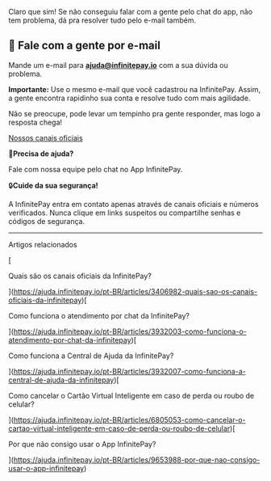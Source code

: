 Claro que sim! Se não conseguiu falar com a gente pelo chat do app, não tem problema, dá pra resolver tudo pelo e-mail também.

## 📧 **Fale com a gente por e-mail**

Mande um e-mail para **ajuda@infinitepay.io** com a sua dúvida ou problema.

**Importante:** Use o mesmo e-mail que você cadastrou na InfinitePay. Assim, a gente encontra rapidinho sua conta e resolve tudo com mais agilidade.

Não se preocupe, pode levar um tempinho pra gente responder, mas logo a resposta chega!

[Nossos canais oficiais](https://ajuda.infinitepay.io/pt-BR/articles/3406982-quais-sao-os-canais-oficiais-da-infinitepay)

🔔**Precisa de ajuda?**

Fale com nossa equipe pelo chat no App InfinitePay.

🔒**Cuide da sua segurança!**

A InfinitePay entra em contato apenas através de canais oficiais e números verificados. Nunca clique em links suspeitos ou compartilhe senhas e códigos de segurança.

___

Artigos relacionados

[

Quais são os canais oficiais da InfinitePay?

](https://ajuda.infinitepay.io/pt-BR/articles/3406982-quais-sao-os-canais-oficiais-da-infinitepay)[

Como funciona o atendimento por chat da InfinitePay?

](https://ajuda.infinitepay.io/pt-BR/articles/3932003-como-funciona-o-atendimento-por-chat-da-infinitepay)[

Como funciona a Central de Ajuda da InfinitePay?

](https://ajuda.infinitepay.io/pt-BR/articles/3932007-como-funciona-a-central-de-ajuda-da-infinitepay)[

Como cancelar o Cartão Virtual Inteligente em caso de perda ou roubo de celular?

](https://ajuda.infinitepay.io/pt-BR/articles/6805053-como-cancelar-o-cartao-virtual-inteligente-em-caso-de-perda-ou-roubo-de-celular)[

Por que não consigo usar o App InfinitePay?

](https://ajuda.infinitepay.io/pt-BR/articles/9653988-por-que-nao-consigo-usar-o-app-infinitepay)